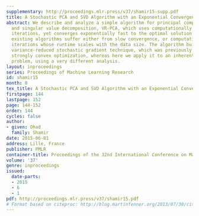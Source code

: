 ```yaml
---
supplementary: http://proceedings.mlr.press/v37/shamir15-supp.pdf
title: A Stochastic PCA and SVD Algorithm with an Exponential Convergence Rate
abstract: We describe and analyze a simple algorithm for principal component analysis
  and singular value decomposition, VR-PCA, which uses computationally cheap stochastic
  iterations, yet converges exponentially fast to the optimal solution. In contrast,
  existing algorithms suffer either from slow convergence, or computationally intensive
  iterations whose runtime scales with the data size. The algorithm builds on a recent
  variance-reduced stochastic gradient technique, which was previously analyzed for
  strongly convex optimization, whereas here we apply it to an inherently non-convex
  problem, using a very different analysis.
layout: inproceedings
series: Proceedings of Machine Learning Research
id: shamir15
month: 0
tex_title: A Stochastic PCA and SVD Algorithm with an Exponential Convergence Rate
firstpage: 144
lastpage: 152
page: 144-152
order: 144
cycles: false
author:
- given: Ohad
  family: Shamir
date: 2015-06-01
address: Lille, France
publisher: PMLR
container-title: Proceedings of the 32nd International Conference on Machine Learning
volume: '37'
genre: inproceedings
issued:
  date-parts:
  - 2015
  - 6
  - 1
pdf: http://proceedings.mlr.press/v37/shamir15.pdf
# Format based on citeproc: http://blog.martinfenner.org/2013/07/30/citeproc-yaml-for-bibliographies/
---
```

